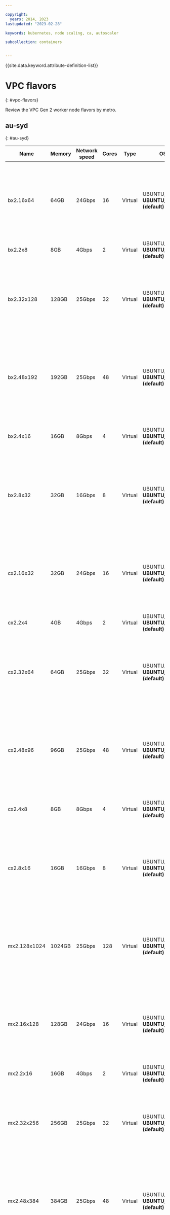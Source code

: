 ```yaml
---

copyright: 
  years: 2014, 2023
lastupdated: "2023-02-28"

keywords: kubernetes, node scaling, ca, autoscaler

subcollection: containers


---
```




{{site.data.keyword.attribute-definition-list}}



# VPC flavors
{: #vpc-flavors}

Review the VPC Gen 2 worker node flavors by metro.










## au-syd
{: #au-syd}

| Name | Memory | Network speed | Cores | Type | OS | Primary storage | Secondary storage | Secondary storage options |
| -------------- | -------------- | -------------- | -------------- | -------------- | -------------- | -------------- | -------------- | -------------- |
| bx2.16x64 | 64GB | 24Gbps | 16 | Virtual | UBUNTU_18_64, **UBUNTU_20_64 (default)**| 100GB BLOCK | N/A | 900gb.5iops-tier, 1200gb.5iops-tier, 1600gb.5iops-tier, 2400gb.10iops-tier, 3000gb.10iops-tier, 4000gb.10iops-tier |
| bx2.2x8 | 8GB | 4Gbps | 2 | Virtual | UBUNTU_18_64, **UBUNTU_20_64 (default)**| 100GB BLOCK | N/A | N/A|
| bx2.32x128 | 128GB | 25Gbps | 32 | Virtual | UBUNTU_18_64, **UBUNTU_20_64 (default)**| 100GB BLOCK | N/A | 900gb.5iops-tier, 1200gb.5iops-tier, 1600gb.5iops-tier, 2400gb.10iops-tier, 3000gb.10iops-tier, 4000gb.10iops-tier |
| bx2.48x192 | 192GB | 25Gbps | 48 | Virtual | UBUNTU_18_64, **UBUNTU_20_64 (default)**| 100GB BLOCK | N/A | 900gb.5iops-tier, 1200gb.5iops-tier, 1600gb.5iops-tier, 2400gb.10iops-tier, 3000gb.10iops-tier, 4000gb.10iops-tier |
| bx2.4x16 | 16GB | 8Gbps | 4 | Virtual | UBUNTU_18_64, **UBUNTU_20_64 (default)**| 100GB BLOCK | N/A | 900gb.5iops-tier, 1200gb.5iops-tier, 1600gb.5iops-tier |
| bx2.8x32 | 32GB | 16Gbps | 8 | Virtual | UBUNTU_18_64, **UBUNTU_20_64 (default)**| 100GB BLOCK | N/A | 900gb.5iops-tier, 1200gb.5iops-tier, 1600gb.5iops-tier, 2400gb.10iops-tier, 3000gb.10iops-tier, 4000gb.10iops-tier |
| cx2.16x32 | 32GB | 24Gbps | 16 | Virtual | UBUNTU_18_64, **UBUNTU_20_64 (default)**| 100GB BLOCK | N/A | 900gb.5iops-tier, 1200gb.5iops-tier, 1600gb.5iops-tier, 2400gb.10iops-tier, 3000gb.10iops-tier, 4000gb.10iops-tier |
| cx2.2x4 | 4GB | 4Gbps | 2 | Virtual | UBUNTU_18_64, **UBUNTU_20_64 (default)**| 100GB BLOCK | N/A | N/A|
| cx2.32x64 | 64GB | 25Gbps | 32 | Virtual | UBUNTU_18_64, **UBUNTU_20_64 (default)**| 100GB BLOCK | N/A | 900gb.5iops-tier, 1200gb.5iops-tier, 1600gb.5iops-tier, 2400gb.10iops-tier, 3000gb.10iops-tier, 4000gb.10iops-tier |
| cx2.48x96 | 96GB | 25Gbps | 48 | Virtual | UBUNTU_18_64, **UBUNTU_20_64 (default)**| 100GB BLOCK | N/A | 900gb.5iops-tier, 1200gb.5iops-tier, 1600gb.5iops-tier, 2400gb.10iops-tier, 3000gb.10iops-tier, 4000gb.10iops-tier |
| cx2.4x8 | 8GB | 8Gbps | 4 | Virtual | UBUNTU_18_64, **UBUNTU_20_64 (default)**| 100GB BLOCK | N/A | 900gb.5iops-tier, 1200gb.5iops-tier, 1600gb.5iops-tier |
| cx2.8x16 | 16GB | 16Gbps | 8 | Virtual | UBUNTU_18_64, **UBUNTU_20_64 (default)**| 100GB BLOCK | N/A | 900gb.5iops-tier, 1200gb.5iops-tier, 1600gb.5iops-tier, 2400gb.10iops-tier, 3000gb.10iops-tier, 4000gb.10iops-tier |
| mx2.128x1024 | 1024GB | 25Gbps | 128 | Virtual | UBUNTU_18_64, **UBUNTU_20_64 (default)**| 100GB BLOCK | N/A | 900gb.5iops-tier, 1200gb.5iops-tier, 1600gb.5iops-tier, 2400gb.10iops-tier, 3000gb.10iops-tier, 4000gb.10iops-tier |
| mx2.16x128 | 128GB | 24Gbps | 16 | Virtual | UBUNTU_18_64, **UBUNTU_20_64 (default)**| 100GB BLOCK | N/A | 900gb.5iops-tier, 1200gb.5iops-tier, 1600gb.5iops-tier, 2400gb.10iops-tier, 3000gb.10iops-tier, 4000gb.10iops-tier |
| mx2.2x16 | 16GB | 4Gbps | 2 | Virtual | UBUNTU_18_64, **UBUNTU_20_64 (default)**| 100GB BLOCK | N/A | N/A|
| mx2.32x256 | 256GB | 25Gbps | 32 | Virtual | UBUNTU_18_64, **UBUNTU_20_64 (default)**| 100GB BLOCK | N/A | 900gb.5iops-tier, 1200gb.5iops-tier, 1600gb.5iops-tier, 2400gb.10iops-tier, 3000gb.10iops-tier, 4000gb.10iops-tier |
| mx2.48x384 | 384GB | 25Gbps | 48 | Virtual | UBUNTU_18_64, **UBUNTU_20_64 (default)**| 100GB BLOCK | N/A | 900gb.5iops-tier, 1200gb.5iops-tier, 1600gb.5iops-tier, 2400gb.10iops-tier, 3000gb.10iops-tier, 4000gb.10iops-tier |
| mx2.4x32 | 32GB | 8Gbps | 4 | Virtual | UBUNTU_18_64, **UBUNTU_20_64 (default)**| 100GB BLOCK | N/A | 900gb.5iops-tier, 1200gb.5iops-tier, 1600gb.5iops-tier |
| mx2.64x512 | 512GB | 25Gbps | 64 | Virtual | UBUNTU_18_64, **UBUNTU_20_64 (default)**| 100GB BLOCK | N/A | 900gb.5iops-tier, 1200gb.5iops-tier, 1600gb.5iops-tier, 2400gb.10iops-tier, 3000gb.10iops-tier, 4000gb.10iops-tier |
| mx2.8x64 | 64GB | 16Gbps | 8 | Virtual | UBUNTU_18_64, **UBUNTU_20_64 (default)**| 100GB BLOCK | N/A | 900gb.5iops-tier, 1200gb.5iops-tier, 1600gb.5iops-tier, 2400gb.10iops-tier, 3000gb.10iops-tier, 4000gb.10iops-tier |
{: caption="Table 1. Worker node flavors for au-syd" caption-side="bottom"}


## br-sao
{: #br-sao}

| Name | Memory | Network speed | Cores | Type | OS | Primary storage | Secondary storage | Secondary storage options |
| -------------- | -------------- | -------------- | -------------- | -------------- | -------------- | -------------- | -------------- | -------------- |
| bx2.16x64 | 64GB | 24Gbps | 16 | Virtual | UBUNTU_18_64, **UBUNTU_20_64 (default)**| 100GB BLOCK | N/A | 900gb.5iops-tier, 1200gb.5iops-tier, 1600gb.5iops-tier, 2400gb.10iops-tier, 3000gb.10iops-tier, 4000gb.10iops-tier |
| bx2.2x8 | 8GB | 4Gbps | 2 | Virtual | UBUNTU_18_64, **UBUNTU_20_64 (default)**| 100GB BLOCK | N/A | N/A|
| bx2.32x128 | 128GB | 25Gbps | 32 | Virtual | UBUNTU_18_64, **UBUNTU_20_64 (default)**| 100GB BLOCK | N/A | 900gb.5iops-tier, 1200gb.5iops-tier, 1600gb.5iops-tier, 2400gb.10iops-tier, 3000gb.10iops-tier, 4000gb.10iops-tier |
| bx2.48x192 | 192GB | 25Gbps | 48 | Virtual | UBUNTU_18_64, **UBUNTU_20_64 (default)**| 100GB BLOCK | N/A | 900gb.5iops-tier, 1200gb.5iops-tier, 1600gb.5iops-tier, 2400gb.10iops-tier, 3000gb.10iops-tier, 4000gb.10iops-tier |
| bx2.4x16 | 16GB | 8Gbps | 4 | Virtual | UBUNTU_18_64, **UBUNTU_20_64 (default)**| 100GB BLOCK | N/A | 900gb.5iops-tier, 1200gb.5iops-tier, 1600gb.5iops-tier |
| bx2.8x32 | 32GB | 16Gbps | 8 | Virtual | UBUNTU_18_64, **UBUNTU_20_64 (default)**| 100GB BLOCK | N/A | 900gb.5iops-tier, 1200gb.5iops-tier, 1600gb.5iops-tier, 2400gb.10iops-tier, 3000gb.10iops-tier, 4000gb.10iops-tier |
| cx2.16x32 | 32GB | 24Gbps | 16 | Virtual | UBUNTU_18_64, **UBUNTU_20_64 (default)**| 100GB BLOCK | N/A | 900gb.5iops-tier, 1200gb.5iops-tier, 1600gb.5iops-tier, 2400gb.10iops-tier, 3000gb.10iops-tier, 4000gb.10iops-tier |
| cx2.2x4 | 4GB | 4Gbps | 2 | Virtual | UBUNTU_18_64, **UBUNTU_20_64 (default)**| 100GB BLOCK | N/A | N/A|
| cx2.32x64 | 64GB | 25Gbps | 32 | Virtual | UBUNTU_18_64, **UBUNTU_20_64 (default)**| 100GB BLOCK | N/A | 900gb.5iops-tier, 1200gb.5iops-tier, 1600gb.5iops-tier, 2400gb.10iops-tier, 3000gb.10iops-tier, 4000gb.10iops-tier |
| cx2.48x96 | 96GB | 25Gbps | 48 | Virtual | UBUNTU_18_64, **UBUNTU_20_64 (default)**| 100GB BLOCK | N/A | 900gb.5iops-tier, 1200gb.5iops-tier, 1600gb.5iops-tier, 2400gb.10iops-tier, 3000gb.10iops-tier, 4000gb.10iops-tier |
| cx2.4x8 | 8GB | 8Gbps | 4 | Virtual | UBUNTU_18_64, **UBUNTU_20_64 (default)**| 100GB BLOCK | N/A | 900gb.5iops-tier, 1200gb.5iops-tier, 1600gb.5iops-tier |
| cx2.8x16 | 16GB | 16Gbps | 8 | Virtual | UBUNTU_18_64, **UBUNTU_20_64 (default)**| 100GB BLOCK | N/A | 900gb.5iops-tier, 1200gb.5iops-tier, 1600gb.5iops-tier, 2400gb.10iops-tier, 3000gb.10iops-tier, 4000gb.10iops-tier |
| mx2.128x1024 | 1024GB | 25Gbps | 128 | Virtual | UBUNTU_18_64, **UBUNTU_20_64 (default)**| 100GB BLOCK | N/A | 900gb.5iops-tier, 1200gb.5iops-tier, 1600gb.5iops-tier, 2400gb.10iops-tier, 3000gb.10iops-tier, 4000gb.10iops-tier |
| mx2.16x128 | 128GB | 24Gbps | 16 | Virtual | UBUNTU_18_64, **UBUNTU_20_64 (default)**| 100GB BLOCK | N/A | 900gb.5iops-tier, 1200gb.5iops-tier, 1600gb.5iops-tier, 2400gb.10iops-tier, 3000gb.10iops-tier, 4000gb.10iops-tier |
| mx2.2x16 | 16GB | 4Gbps | 2 | Virtual | UBUNTU_18_64, **UBUNTU_20_64 (default)**| 100GB BLOCK | N/A | N/A|
| mx2.32x256 | 256GB | 25Gbps | 32 | Virtual | UBUNTU_18_64, **UBUNTU_20_64 (default)**| 100GB BLOCK | N/A | 900gb.5iops-tier, 1200gb.5iops-tier, 1600gb.5iops-tier, 2400gb.10iops-tier, 3000gb.10iops-tier, 4000gb.10iops-tier |
| mx2.48x384 | 384GB | 25Gbps | 48 | Virtual | UBUNTU_18_64, **UBUNTU_20_64 (default)**| 100GB BLOCK | N/A | 900gb.5iops-tier, 1200gb.5iops-tier, 1600gb.5iops-tier, 2400gb.10iops-tier, 3000gb.10iops-tier, 4000gb.10iops-tier |
| mx2.4x32 | 32GB | 8Gbps | 4 | Virtual | UBUNTU_18_64, **UBUNTU_20_64 (default)**| 100GB BLOCK | N/A | 900gb.5iops-tier, 1200gb.5iops-tier, 1600gb.5iops-tier |
| mx2.64x512 | 512GB | 25Gbps | 64 | Virtual | UBUNTU_18_64, **UBUNTU_20_64 (default)**| 100GB BLOCK | N/A | 900gb.5iops-tier, 1200gb.5iops-tier, 1600gb.5iops-tier, 2400gb.10iops-tier, 3000gb.10iops-tier, 4000gb.10iops-tier |
| mx2.8x64 | 64GB | 16Gbps | 8 | Virtual | UBUNTU_18_64, **UBUNTU_20_64 (default)**| 100GB BLOCK | N/A | 900gb.5iops-tier, 1200gb.5iops-tier, 1600gb.5iops-tier, 2400gb.10iops-tier, 3000gb.10iops-tier, 4000gb.10iops-tier |
{: caption="Table 2. Worker node flavors for br-sao" caption-side="bottom"}


## ca-tor
{: #ca-tor}

| Name | Memory | Network speed | Cores | Type | OS | Primary storage | Secondary storage | Secondary storage options |
| -------------- | -------------- | -------------- | -------------- | -------------- | -------------- | -------------- | -------------- | -------------- |
| bx2.16x64 | 64GB | 24Gbps | 16 | Virtual | UBUNTU_18_64, **UBUNTU_20_64 (default)**| 100GB BLOCK | N/A | 900gb.5iops-tier, 1200gb.5iops-tier, 1600gb.5iops-tier, 2400gb.10iops-tier, 3000gb.10iops-tier, 4000gb.10iops-tier |
| bx2.2x8 | 8GB | 4Gbps | 2 | Virtual | UBUNTU_18_64, **UBUNTU_20_64 (default)**| 100GB BLOCK | N/A | N/A|
| bx2.32x128 | 128GB | 25Gbps | 32 | Virtual | UBUNTU_18_64, **UBUNTU_20_64 (default)**| 100GB BLOCK | N/A | 900gb.5iops-tier, 1200gb.5iops-tier, 1600gb.5iops-tier, 2400gb.10iops-tier, 3000gb.10iops-tier, 4000gb.10iops-tier |
| bx2.48x192 | 192GB | 25Gbps | 48 | Virtual | UBUNTU_18_64, **UBUNTU_20_64 (default)**| 100GB BLOCK | N/A | 900gb.5iops-tier, 1200gb.5iops-tier, 1600gb.5iops-tier, 2400gb.10iops-tier, 3000gb.10iops-tier, 4000gb.10iops-tier |
| bx2.4x16 | 16GB | 8Gbps | 4 | Virtual | UBUNTU_18_64, **UBUNTU_20_64 (default)**| 100GB BLOCK | N/A | 900gb.5iops-tier, 1200gb.5iops-tier, 1600gb.5iops-tier |
| bx2.8x32 | 32GB | 16Gbps | 8 | Virtual | UBUNTU_18_64, **UBUNTU_20_64 (default)**| 100GB BLOCK | N/A | 900gb.5iops-tier, 1200gb.5iops-tier, 1600gb.5iops-tier, 2400gb.10iops-tier, 3000gb.10iops-tier, 4000gb.10iops-tier |
| cx2.16x32 | 32GB | 24Gbps | 16 | Virtual | UBUNTU_18_64, **UBUNTU_20_64 (default)**| 100GB BLOCK | N/A | 900gb.5iops-tier, 1200gb.5iops-tier, 1600gb.5iops-tier, 2400gb.10iops-tier, 3000gb.10iops-tier, 4000gb.10iops-tier |
| cx2.2x4 | 4GB | 4Gbps | 2 | Virtual | UBUNTU_18_64, **UBUNTU_20_64 (default)**| 100GB BLOCK | N/A | N/A|
| cx2.32x64 | 64GB | 25Gbps | 32 | Virtual | UBUNTU_18_64, **UBUNTU_20_64 (default)**| 100GB BLOCK | N/A | 900gb.5iops-tier, 1200gb.5iops-tier, 1600gb.5iops-tier, 2400gb.10iops-tier, 3000gb.10iops-tier, 4000gb.10iops-tier |
| cx2.48x96 | 96GB | 25Gbps | 48 | Virtual | UBUNTU_18_64, **UBUNTU_20_64 (default)**| 100GB BLOCK | N/A | 900gb.5iops-tier, 1200gb.5iops-tier, 1600gb.5iops-tier, 2400gb.10iops-tier, 3000gb.10iops-tier, 4000gb.10iops-tier |
| cx2.4x8 | 8GB | 8Gbps | 4 | Virtual | UBUNTU_18_64, **UBUNTU_20_64 (default)**| 100GB BLOCK | N/A | 900gb.5iops-tier, 1200gb.5iops-tier, 1600gb.5iops-tier |
| cx2.8x16 | 16GB | 16Gbps | 8 | Virtual | UBUNTU_18_64, **UBUNTU_20_64 (default)**| 100GB BLOCK | N/A | 900gb.5iops-tier, 1200gb.5iops-tier, 1600gb.5iops-tier, 2400gb.10iops-tier, 3000gb.10iops-tier, 4000gb.10iops-tier |
| mx2.128x1024 | 1024GB | 25Gbps | 128 | Virtual | UBUNTU_18_64, **UBUNTU_20_64 (default)**| 100GB BLOCK | N/A | 900gb.5iops-tier, 1200gb.5iops-tier, 1600gb.5iops-tier, 2400gb.10iops-tier, 3000gb.10iops-tier, 4000gb.10iops-tier |
| mx2.16x128 | 128GB | 24Gbps | 16 | Virtual | UBUNTU_18_64, **UBUNTU_20_64 (default)**| 100GB BLOCK | N/A | 900gb.5iops-tier, 1200gb.5iops-tier, 1600gb.5iops-tier, 2400gb.10iops-tier, 3000gb.10iops-tier, 4000gb.10iops-tier |
| mx2.2x16 | 16GB | 4Gbps | 2 | Virtual | UBUNTU_18_64, **UBUNTU_20_64 (default)**| 100GB BLOCK | N/A | N/A|
| mx2.32x256 | 256GB | 25Gbps | 32 | Virtual | UBUNTU_18_64, **UBUNTU_20_64 (default)**| 100GB BLOCK | N/A | 900gb.5iops-tier, 1200gb.5iops-tier, 1600gb.5iops-tier, 2400gb.10iops-tier, 3000gb.10iops-tier, 4000gb.10iops-tier |
| mx2.48x384 | 384GB | 25Gbps | 48 | Virtual | UBUNTU_18_64, **UBUNTU_20_64 (default)**| 100GB BLOCK | N/A | 900gb.5iops-tier, 1200gb.5iops-tier, 1600gb.5iops-tier, 2400gb.10iops-tier, 3000gb.10iops-tier, 4000gb.10iops-tier |
| mx2.4x32 | 32GB | 8Gbps | 4 | Virtual | UBUNTU_18_64, **UBUNTU_20_64 (default)**| 100GB BLOCK | N/A | 900gb.5iops-tier, 1200gb.5iops-tier, 1600gb.5iops-tier |
| mx2.64x512 | 512GB | 25Gbps | 64 | Virtual | UBUNTU_18_64, **UBUNTU_20_64 (default)**| 100GB BLOCK | N/A | 900gb.5iops-tier, 1200gb.5iops-tier, 1600gb.5iops-tier, 2400gb.10iops-tier, 3000gb.10iops-tier, 4000gb.10iops-tier |
| mx2.8x64 | 64GB | 16Gbps | 8 | Virtual | UBUNTU_18_64, **UBUNTU_20_64 (default)**| 100GB BLOCK | N/A | 900gb.5iops-tier, 1200gb.5iops-tier, 1600gb.5iops-tier, 2400gb.10iops-tier, 3000gb.10iops-tier, 4000gb.10iops-tier |
{: caption="Table 3. Worker node flavors for ca-tor" caption-side="bottom"}


## eu-de
{: #eu-de}

| Name | Memory | Network speed | Cores | Type | OS | Primary storage | Secondary storage | Secondary storage options |
| -------------- | -------------- | -------------- | -------------- | -------------- | -------------- | -------------- | -------------- | -------------- |
| bx2.16x64 | 64GB | 24Gbps | 16 | Virtual | UBUNTU_18_64, **UBUNTU_20_64 (default)**| 100GB BLOCK | N/A | 900gb.5iops-tier, 1200gb.5iops-tier, 1600gb.5iops-tier, 2400gb.10iops-tier, 3000gb.10iops-tier, 4000gb.10iops-tier |
| bx2.2x8 | 8GB | 4Gbps | 2 | Virtual | UBUNTU_18_64, **UBUNTU_20_64 (default)**| 100GB BLOCK | N/A | N/A|
| bx2.32x128 | 128GB | 25Gbps | 32 | Virtual | UBUNTU_18_64, **UBUNTU_20_64 (default)**| 100GB BLOCK | N/A | 900gb.5iops-tier, 1200gb.5iops-tier, 1600gb.5iops-tier, 2400gb.10iops-tier, 3000gb.10iops-tier, 4000gb.10iops-tier |
| bx2.48x192 | 192GB | 25Gbps | 48 | Virtual | UBUNTU_18_64, **UBUNTU_20_64 (default)**| 100GB BLOCK | N/A | 900gb.5iops-tier, 1200gb.5iops-tier, 1600gb.5iops-tier, 2400gb.10iops-tier, 3000gb.10iops-tier, 4000gb.10iops-tier |
| bx2.4x16 | 16GB | 8Gbps | 4 | Virtual | UBUNTU_18_64, **UBUNTU_20_64 (default)**| 100GB BLOCK | N/A | 900gb.5iops-tier, 1200gb.5iops-tier, 1600gb.5iops-tier |
| bx2.8x32 | 32GB | 16Gbps | 8 | Virtual | UBUNTU_18_64, **UBUNTU_20_64 (default)**| 100GB BLOCK | N/A | 900gb.5iops-tier, 1200gb.5iops-tier, 1600gb.5iops-tier, 2400gb.10iops-tier, 3000gb.10iops-tier, 4000gb.10iops-tier |
| cx2.16x32 | 32GB | 24Gbps | 16 | Virtual | UBUNTU_18_64, **UBUNTU_20_64 (default)**| 100GB BLOCK | N/A | 900gb.5iops-tier, 1200gb.5iops-tier, 1600gb.5iops-tier, 2400gb.10iops-tier, 3000gb.10iops-tier, 4000gb.10iops-tier |
| cx2.2x4 | 4GB | 4Gbps | 2 | Virtual | UBUNTU_18_64, **UBUNTU_20_64 (default)**| 100GB BLOCK | N/A | N/A|
| cx2.32x64 | 64GB | 25Gbps | 32 | Virtual | UBUNTU_18_64, **UBUNTU_20_64 (default)**| 100GB BLOCK | N/A | 900gb.5iops-tier, 1200gb.5iops-tier, 1600gb.5iops-tier, 2400gb.10iops-tier, 3000gb.10iops-tier, 4000gb.10iops-tier |
| cx2.48x96 | 96GB | 25Gbps | 48 | Virtual | UBUNTU_18_64, **UBUNTU_20_64 (default)**| 100GB BLOCK | N/A | 900gb.5iops-tier, 1200gb.5iops-tier, 1600gb.5iops-tier, 2400gb.10iops-tier, 3000gb.10iops-tier, 4000gb.10iops-tier |
| cx2.4x8 | 8GB | 8Gbps | 4 | Virtual | UBUNTU_18_64, **UBUNTU_20_64 (default)**| 100GB BLOCK | N/A | 900gb.5iops-tier, 1200gb.5iops-tier, 1600gb.5iops-tier |
| cx2.8x16 | 16GB | 16Gbps | 8 | Virtual | UBUNTU_18_64, **UBUNTU_20_64 (default)**| 100GB BLOCK | N/A | 900gb.5iops-tier, 1200gb.5iops-tier, 1600gb.5iops-tier, 2400gb.10iops-tier, 3000gb.10iops-tier, 4000gb.10iops-tier |
| mx2.128x1024 | 1024GB | 25Gbps | 128 | Virtual | UBUNTU_18_64, **UBUNTU_20_64 (default)**| 100GB BLOCK | N/A | 900gb.5iops-tier, 1200gb.5iops-tier, 1600gb.5iops-tier, 2400gb.10iops-tier, 3000gb.10iops-tier, 4000gb.10iops-tier |
| mx2.16x128 | 128GB | 24Gbps | 16 | Virtual | UBUNTU_18_64, **UBUNTU_20_64 (default)**| 100GB BLOCK | N/A | 900gb.5iops-tier, 1200gb.5iops-tier, 1600gb.5iops-tier, 2400gb.10iops-tier, 3000gb.10iops-tier, 4000gb.10iops-tier |
| mx2.2x16 | 16GB | 4Gbps | 2 | Virtual | UBUNTU_18_64, **UBUNTU_20_64 (default)**| 100GB BLOCK | N/A | N/A|
| mx2.32x256 | 256GB | 25Gbps | 32 | Virtual | UBUNTU_18_64, **UBUNTU_20_64 (default)**| 100GB BLOCK | N/A | 900gb.5iops-tier, 1200gb.5iops-tier, 1600gb.5iops-tier, 2400gb.10iops-tier, 3000gb.10iops-tier, 4000gb.10iops-tier |
| mx2.48x384 | 384GB | 25Gbps | 48 | Virtual | UBUNTU_18_64, **UBUNTU_20_64 (default)**| 100GB BLOCK | N/A | 900gb.5iops-tier, 1200gb.5iops-tier, 1600gb.5iops-tier, 2400gb.10iops-tier, 3000gb.10iops-tier, 4000gb.10iops-tier |
| mx2.4x32 | 32GB | 8Gbps | 4 | Virtual | UBUNTU_18_64, **UBUNTU_20_64 (default)**| 100GB BLOCK | N/A | 900gb.5iops-tier, 1200gb.5iops-tier, 1600gb.5iops-tier |
| mx2.64x512 | 512GB | 25Gbps | 64 | Virtual | UBUNTU_18_64, **UBUNTU_20_64 (default)**| 100GB BLOCK | N/A | 900gb.5iops-tier, 1200gb.5iops-tier, 1600gb.5iops-tier, 2400gb.10iops-tier, 3000gb.10iops-tier, 4000gb.10iops-tier |
| mx2.8x64 | 64GB | 16Gbps | 8 | Virtual | UBUNTU_18_64, **UBUNTU_20_64 (default)**| 100GB BLOCK | N/A | 900gb.5iops-tier, 1200gb.5iops-tier, 1600gb.5iops-tier, 2400gb.10iops-tier, 3000gb.10iops-tier, 4000gb.10iops-tier |
{: caption="Table 4. Worker node flavors for eu-de" caption-side="bottom"}


## eu-gb
{: #eu-gb}

| Name | Memory | Network speed | Cores | Type | OS | Primary storage | Secondary storage | Secondary storage options |
| -------------- | -------------- | -------------- | -------------- | -------------- | -------------- | -------------- | -------------- | -------------- |
| bx2.16x64 | 64GB | 24Gbps | 16 | Virtual | UBUNTU_18_64, **UBUNTU_20_64 (default)**| 100GB BLOCK | N/A | 900gb.5iops-tier, 1200gb.5iops-tier, 1600gb.5iops-tier, 2400gb.10iops-tier, 3000gb.10iops-tier, 4000gb.10iops-tier |
| bx2.2x8 | 8GB | 4Gbps | 2 | Virtual | UBUNTU_18_64, **UBUNTU_20_64 (default)**| 100GB BLOCK | N/A | N/A|
| bx2.32x128 | 128GB | 25Gbps | 32 | Virtual | UBUNTU_18_64, **UBUNTU_20_64 (default)**| 100GB BLOCK | N/A | 900gb.5iops-tier, 1200gb.5iops-tier, 1600gb.5iops-tier, 2400gb.10iops-tier, 3000gb.10iops-tier, 4000gb.10iops-tier |
| bx2.48x192 | 192GB | 25Gbps | 48 | Virtual | UBUNTU_18_64, **UBUNTU_20_64 (default)**| 100GB BLOCK | N/A | 900gb.5iops-tier, 1200gb.5iops-tier, 1600gb.5iops-tier, 2400gb.10iops-tier, 3000gb.10iops-tier, 4000gb.10iops-tier |
| bx2.4x16 | 16GB | 8Gbps | 4 | Virtual | UBUNTU_18_64, **UBUNTU_20_64 (default)**| 100GB BLOCK | N/A | 900gb.5iops-tier, 1200gb.5iops-tier, 1600gb.5iops-tier |
| bx2.8x32 | 32GB | 16Gbps | 8 | Virtual | UBUNTU_18_64, **UBUNTU_20_64 (default)**| 100GB BLOCK | N/A | 900gb.5iops-tier, 1200gb.5iops-tier, 1600gb.5iops-tier, 2400gb.10iops-tier, 3000gb.10iops-tier, 4000gb.10iops-tier |
| cx2.16x32 | 32GB | 24Gbps | 16 | Virtual | UBUNTU_18_64, **UBUNTU_20_64 (default)**| 100GB BLOCK | N/A | 900gb.5iops-tier, 1200gb.5iops-tier, 1600gb.5iops-tier, 2400gb.10iops-tier, 3000gb.10iops-tier, 4000gb.10iops-tier |
| cx2.2x4 | 4GB | 4Gbps | 2 | Virtual | UBUNTU_18_64, **UBUNTU_20_64 (default)**| 100GB BLOCK | N/A | N/A|
| cx2.32x64 | 64GB | 25Gbps | 32 | Virtual | UBUNTU_18_64, **UBUNTU_20_64 (default)**| 100GB BLOCK | N/A | 900gb.5iops-tier, 1200gb.5iops-tier, 1600gb.5iops-tier, 2400gb.10iops-tier, 3000gb.10iops-tier, 4000gb.10iops-tier |
| cx2.48x96 | 96GB | 25Gbps | 48 | Virtual | UBUNTU_18_64, **UBUNTU_20_64 (default)**| 100GB BLOCK | N/A | 900gb.5iops-tier, 1200gb.5iops-tier, 1600gb.5iops-tier, 2400gb.10iops-tier, 3000gb.10iops-tier, 4000gb.10iops-tier |
| cx2.4x8 | 8GB | 8Gbps | 4 | Virtual | UBUNTU_18_64, **UBUNTU_20_64 (default)**| 100GB BLOCK | N/A | 900gb.5iops-tier, 1200gb.5iops-tier, 1600gb.5iops-tier |
| cx2.8x16 | 16GB | 16Gbps | 8 | Virtual | UBUNTU_18_64, **UBUNTU_20_64 (default)**| 100GB BLOCK | N/A | 900gb.5iops-tier, 1200gb.5iops-tier, 1600gb.5iops-tier, 2400gb.10iops-tier, 3000gb.10iops-tier, 4000gb.10iops-tier |
| mx2.128x1024 | 1024GB | 25Gbps | 128 | Virtual | UBUNTU_18_64, **UBUNTU_20_64 (default)**| 100GB BLOCK | N/A | 900gb.5iops-tier, 1200gb.5iops-tier, 1600gb.5iops-tier, 2400gb.10iops-tier, 3000gb.10iops-tier, 4000gb.10iops-tier |
| mx2.16x128 | 128GB | 24Gbps | 16 | Virtual | UBUNTU_18_64, **UBUNTU_20_64 (default)**| 100GB BLOCK | N/A | 900gb.5iops-tier, 1200gb.5iops-tier, 1600gb.5iops-tier, 2400gb.10iops-tier, 3000gb.10iops-tier, 4000gb.10iops-tier |
| mx2.2x16 | 16GB | 4Gbps | 2 | Virtual | UBUNTU_18_64, **UBUNTU_20_64 (default)**| 100GB BLOCK | N/A | N/A|
| mx2.32x256 | 256GB | 25Gbps | 32 | Virtual | UBUNTU_18_64, **UBUNTU_20_64 (default)**| 100GB BLOCK | N/A | 900gb.5iops-tier, 1200gb.5iops-tier, 1600gb.5iops-tier, 2400gb.10iops-tier, 3000gb.10iops-tier, 4000gb.10iops-tier |
| mx2.48x384 | 384GB | 25Gbps | 48 | Virtual | UBUNTU_18_64, **UBUNTU_20_64 (default)**| 100GB BLOCK | N/A | 900gb.5iops-tier, 1200gb.5iops-tier, 1600gb.5iops-tier, 2400gb.10iops-tier, 3000gb.10iops-tier, 4000gb.10iops-tier |
| mx2.4x32 | 32GB | 8Gbps | 4 | Virtual | UBUNTU_18_64, **UBUNTU_20_64 (default)**| 100GB BLOCK | N/A | 900gb.5iops-tier, 1200gb.5iops-tier, 1600gb.5iops-tier |
| mx2.64x512 | 512GB | 25Gbps | 64 | Virtual | UBUNTU_18_64, **UBUNTU_20_64 (default)**| 100GB BLOCK | N/A | 900gb.5iops-tier, 1200gb.5iops-tier, 1600gb.5iops-tier, 2400gb.10iops-tier, 3000gb.10iops-tier, 4000gb.10iops-tier |
| mx2.8x64 | 64GB | 16Gbps | 8 | Virtual | UBUNTU_18_64, **UBUNTU_20_64 (default)**| 100GB BLOCK | N/A | 900gb.5iops-tier, 1200gb.5iops-tier, 1600gb.5iops-tier, 2400gb.10iops-tier, 3000gb.10iops-tier, 4000gb.10iops-tier |
{: caption="Table 5. Worker node flavors for eu-gb" caption-side="bottom"}


## jp-osa
{: #jp-osa}

| Name | Memory | Network speed | Cores | Type | OS | Primary storage | Secondary storage | Secondary storage options |
| -------------- | -------------- | -------------- | -------------- | -------------- | -------------- | -------------- | -------------- | -------------- |
| bx2.16x64 | 64GB | 24Gbps | 16 | Virtual | UBUNTU_18_64, **UBUNTU_20_64 (default)**| 100GB BLOCK | N/A | 900gb.5iops-tier, 1200gb.5iops-tier, 1600gb.5iops-tier, 2400gb.10iops-tier, 3000gb.10iops-tier, 4000gb.10iops-tier |
| bx2.2x8 | 8GB | 4Gbps | 2 | Virtual | UBUNTU_18_64, **UBUNTU_20_64 (default)**| 100GB BLOCK | N/A | N/A|
| bx2.32x128 | 128GB | 25Gbps | 32 | Virtual | UBUNTU_18_64, **UBUNTU_20_64 (default)**| 100GB BLOCK | N/A | 900gb.5iops-tier, 1200gb.5iops-tier, 1600gb.5iops-tier, 2400gb.10iops-tier, 3000gb.10iops-tier, 4000gb.10iops-tier |
| bx2.48x192 | 192GB | 25Gbps | 48 | Virtual | UBUNTU_18_64, **UBUNTU_20_64 (default)**| 100GB BLOCK | N/A | 900gb.5iops-tier, 1200gb.5iops-tier, 1600gb.5iops-tier, 2400gb.10iops-tier, 3000gb.10iops-tier, 4000gb.10iops-tier |
| bx2.4x16 | 16GB | 8Gbps | 4 | Virtual | UBUNTU_18_64, **UBUNTU_20_64 (default)**| 100GB BLOCK | N/A | 900gb.5iops-tier, 1200gb.5iops-tier, 1600gb.5iops-tier |
| bx2.8x32 | 32GB | 16Gbps | 8 | Virtual | UBUNTU_18_64, **UBUNTU_20_64 (default)**| 100GB BLOCK | N/A | 900gb.5iops-tier, 1200gb.5iops-tier, 1600gb.5iops-tier, 2400gb.10iops-tier, 3000gb.10iops-tier, 4000gb.10iops-tier |
| cx2.16x32 | 32GB | 24Gbps | 16 | Virtual | UBUNTU_18_64, **UBUNTU_20_64 (default)**| 100GB BLOCK | N/A | 900gb.5iops-tier, 1200gb.5iops-tier, 1600gb.5iops-tier, 2400gb.10iops-tier, 3000gb.10iops-tier, 4000gb.10iops-tier |
| cx2.2x4 | 4GB | 4Gbps | 2 | Virtual | UBUNTU_18_64, **UBUNTU_20_64 (default)**| 100GB BLOCK | N/A | N/A|
| cx2.32x64 | 64GB | 25Gbps | 32 | Virtual | UBUNTU_18_64, **UBUNTU_20_64 (default)**| 100GB BLOCK | N/A | 900gb.5iops-tier, 1200gb.5iops-tier, 1600gb.5iops-tier, 2400gb.10iops-tier, 3000gb.10iops-tier, 4000gb.10iops-tier |
| cx2.48x96 | 96GB | 25Gbps | 48 | Virtual | UBUNTU_18_64, **UBUNTU_20_64 (default)**| 100GB BLOCK | N/A | 900gb.5iops-tier, 1200gb.5iops-tier, 1600gb.5iops-tier, 2400gb.10iops-tier, 3000gb.10iops-tier, 4000gb.10iops-tier |
| cx2.4x8 | 8GB | 8Gbps | 4 | Virtual | UBUNTU_18_64, **UBUNTU_20_64 (default)**| 100GB BLOCK | N/A | 900gb.5iops-tier, 1200gb.5iops-tier, 1600gb.5iops-tier |
| cx2.8x16 | 16GB | 16Gbps | 8 | Virtual | UBUNTU_18_64, **UBUNTU_20_64 (default)**| 100GB BLOCK | N/A | 900gb.5iops-tier, 1200gb.5iops-tier, 1600gb.5iops-tier, 2400gb.10iops-tier, 3000gb.10iops-tier, 4000gb.10iops-tier |
| mx2.128x1024 | 1024GB | 25Gbps | 128 | Virtual | UBUNTU_18_64, **UBUNTU_20_64 (default)**| 100GB BLOCK | N/A | 900gb.5iops-tier, 1200gb.5iops-tier, 1600gb.5iops-tier, 2400gb.10iops-tier, 3000gb.10iops-tier, 4000gb.10iops-tier |
| mx2.16x128 | 128GB | 24Gbps | 16 | Virtual | UBUNTU_18_64, **UBUNTU_20_64 (default)**| 100GB BLOCK | N/A | 900gb.5iops-tier, 1200gb.5iops-tier, 1600gb.5iops-tier, 2400gb.10iops-tier, 3000gb.10iops-tier, 4000gb.10iops-tier |
| mx2.2x16 | 16GB | 4Gbps | 2 | Virtual | UBUNTU_18_64, **UBUNTU_20_64 (default)**| 100GB BLOCK | N/A | N/A|
| mx2.32x256 | 256GB | 25Gbps | 32 | Virtual | UBUNTU_18_64, **UBUNTU_20_64 (default)**| 100GB BLOCK | N/A | 900gb.5iops-tier, 1200gb.5iops-tier, 1600gb.5iops-tier, 2400gb.10iops-tier, 3000gb.10iops-tier, 4000gb.10iops-tier |
| mx2.48x384 | 384GB | 25Gbps | 48 | Virtual | UBUNTU_18_64, **UBUNTU_20_64 (default)**| 100GB BLOCK | N/A | 900gb.5iops-tier, 1200gb.5iops-tier, 1600gb.5iops-tier, 2400gb.10iops-tier, 3000gb.10iops-tier, 4000gb.10iops-tier |
| mx2.4x32 | 32GB | 8Gbps | 4 | Virtual | UBUNTU_18_64, **UBUNTU_20_64 (default)**| 100GB BLOCK | N/A | 900gb.5iops-tier, 1200gb.5iops-tier, 1600gb.5iops-tier |
| mx2.64x512 | 512GB | 25Gbps | 64 | Virtual | UBUNTU_18_64, **UBUNTU_20_64 (default)**| 100GB BLOCK | N/A | 900gb.5iops-tier, 1200gb.5iops-tier, 1600gb.5iops-tier, 2400gb.10iops-tier, 3000gb.10iops-tier, 4000gb.10iops-tier |
| mx2.8x64 | 64GB | 16Gbps | 8 | Virtual | UBUNTU_18_64, **UBUNTU_20_64 (default)**| 100GB BLOCK | N/A | 900gb.5iops-tier, 1200gb.5iops-tier, 1600gb.5iops-tier, 2400gb.10iops-tier, 3000gb.10iops-tier, 4000gb.10iops-tier |
{: caption="Table 6. Worker node flavors for jp-osa" caption-side="bottom"}


## jp-tok
{: #jp-tok}

| Name | Memory | Network speed | Cores | Type | OS | Primary storage | Secondary storage | Secondary storage options |
| -------------- | -------------- | -------------- | -------------- | -------------- | -------------- | -------------- | -------------- | -------------- |
| bx2.16x64 | 64GB | 24Gbps | 16 | Virtual | UBUNTU_18_64, **UBUNTU_20_64 (default)**| 100GB BLOCK | N/A | 900gb.5iops-tier, 1200gb.5iops-tier, 1600gb.5iops-tier, 2400gb.10iops-tier, 3000gb.10iops-tier, 4000gb.10iops-tier |
| bx2.2x8 | 8GB | 4Gbps | 2 | Virtual | UBUNTU_18_64, **UBUNTU_20_64 (default)**| 100GB BLOCK | N/A | N/A|
| bx2.32x128 | 128GB | 25Gbps | 32 | Virtual | UBUNTU_18_64, **UBUNTU_20_64 (default)**| 100GB BLOCK | N/A | 900gb.5iops-tier, 1200gb.5iops-tier, 1600gb.5iops-tier, 2400gb.10iops-tier, 3000gb.10iops-tier, 4000gb.10iops-tier |
| bx2.48x192 | 192GB | 25Gbps | 48 | Virtual | UBUNTU_18_64, **UBUNTU_20_64 (default)**| 100GB BLOCK | N/A | 900gb.5iops-tier, 1200gb.5iops-tier, 1600gb.5iops-tier, 2400gb.10iops-tier, 3000gb.10iops-tier, 4000gb.10iops-tier |
| bx2.4x16 | 16GB | 8Gbps | 4 | Virtual | UBUNTU_18_64, **UBUNTU_20_64 (default)**| 100GB BLOCK | N/A | 900gb.5iops-tier, 1200gb.5iops-tier, 1600gb.5iops-tier |
| bx2.8x32 | 32GB | 16Gbps | 8 | Virtual | UBUNTU_18_64, **UBUNTU_20_64 (default)**| 100GB BLOCK | N/A | 900gb.5iops-tier, 1200gb.5iops-tier, 1600gb.5iops-tier, 2400gb.10iops-tier, 3000gb.10iops-tier, 4000gb.10iops-tier |
| cx2.16x32 | 32GB | 24Gbps | 16 | Virtual | UBUNTU_18_64, **UBUNTU_20_64 (default)**| 100GB BLOCK | N/A | 900gb.5iops-tier, 1200gb.5iops-tier, 1600gb.5iops-tier, 2400gb.10iops-tier, 3000gb.10iops-tier, 4000gb.10iops-tier |
| cx2.2x4 | 4GB | 4Gbps | 2 | Virtual | UBUNTU_18_64, **UBUNTU_20_64 (default)**| 100GB BLOCK | N/A | N/A|
| cx2.32x64 | 64GB | 25Gbps | 32 | Virtual | UBUNTU_18_64, **UBUNTU_20_64 (default)**| 100GB BLOCK | N/A | 900gb.5iops-tier, 1200gb.5iops-tier, 1600gb.5iops-tier, 2400gb.10iops-tier, 3000gb.10iops-tier, 4000gb.10iops-tier |
| cx2.48x96 | 96GB | 25Gbps | 48 | Virtual | UBUNTU_18_64, **UBUNTU_20_64 (default)**| 100GB BLOCK | N/A | 900gb.5iops-tier, 1200gb.5iops-tier, 1600gb.5iops-tier, 2400gb.10iops-tier, 3000gb.10iops-tier, 4000gb.10iops-tier |
| cx2.4x8 | 8GB | 8Gbps | 4 | Virtual | UBUNTU_18_64, **UBUNTU_20_64 (default)**| 100GB BLOCK | N/A | 900gb.5iops-tier, 1200gb.5iops-tier, 1600gb.5iops-tier |
| cx2.8x16 | 16GB | 16Gbps | 8 | Virtual | UBUNTU_18_64, **UBUNTU_20_64 (default)**| 100GB BLOCK | N/A | 900gb.5iops-tier, 1200gb.5iops-tier, 1600gb.5iops-tier, 2400gb.10iops-tier, 3000gb.10iops-tier, 4000gb.10iops-tier |
| mx2.128x1024 | 1024GB | 25Gbps | 128 | Virtual | UBUNTU_18_64, **UBUNTU_20_64 (default)**| 100GB BLOCK | N/A | 900gb.5iops-tier, 1200gb.5iops-tier, 1600gb.5iops-tier, 2400gb.10iops-tier, 3000gb.10iops-tier, 4000gb.10iops-tier |
| mx2.16x128 | 128GB | 24Gbps | 16 | Virtual | UBUNTU_18_64, **UBUNTU_20_64 (default)**| 100GB BLOCK | N/A | 900gb.5iops-tier, 1200gb.5iops-tier, 1600gb.5iops-tier, 2400gb.10iops-tier, 3000gb.10iops-tier, 4000gb.10iops-tier |
| mx2.2x16 | 16GB | 4Gbps | 2 | Virtual | UBUNTU_18_64, **UBUNTU_20_64 (default)**| 100GB BLOCK | N/A | N/A|
| mx2.32x256 | 256GB | 25Gbps | 32 | Virtual | UBUNTU_18_64, **UBUNTU_20_64 (default)**| 100GB BLOCK | N/A | 900gb.5iops-tier, 1200gb.5iops-tier, 1600gb.5iops-tier, 2400gb.10iops-tier, 3000gb.10iops-tier, 4000gb.10iops-tier |
| mx2.48x384 | 384GB | 25Gbps | 48 | Virtual | UBUNTU_18_64, **UBUNTU_20_64 (default)**| 100GB BLOCK | N/A | 900gb.5iops-tier, 1200gb.5iops-tier, 1600gb.5iops-tier, 2400gb.10iops-tier, 3000gb.10iops-tier, 4000gb.10iops-tier |
| mx2.4x32 | 32GB | 8Gbps | 4 | Virtual | UBUNTU_18_64, **UBUNTU_20_64 (default)**| 100GB BLOCK | N/A | 900gb.5iops-tier, 1200gb.5iops-tier, 1600gb.5iops-tier |
| mx2.64x512 | 512GB | 25Gbps | 64 | Virtual | UBUNTU_18_64, **UBUNTU_20_64 (default)**| 100GB BLOCK | N/A | 900gb.5iops-tier, 1200gb.5iops-tier, 1600gb.5iops-tier, 2400gb.10iops-tier, 3000gb.10iops-tier, 4000gb.10iops-tier |
| mx2.8x64 | 64GB | 16Gbps | 8 | Virtual | UBUNTU_18_64, **UBUNTU_20_64 (default)**| 100GB BLOCK | N/A | 900gb.5iops-tier, 1200gb.5iops-tier, 1600gb.5iops-tier, 2400gb.10iops-tier, 3000gb.10iops-tier, 4000gb.10iops-tier |
{: caption="Table 7. Worker node flavors for jp-tok" caption-side="bottom"}


## us-east
{: #us-east}

| Name | Memory | Network speed | Cores | Type | OS | Primary storage | Secondary storage | Secondary storage options |
| -------------- | -------------- | -------------- | -------------- | -------------- | -------------- | -------------- | -------------- | -------------- |
| bx2.16x64 | 64GB | 24Gbps | 16 | Virtual | UBUNTU_18_64, **UBUNTU_20_64 (default)**| 100GB BLOCK | N/A | 900gb.5iops-tier, 1200gb.5iops-tier, 1600gb.5iops-tier, 2400gb.10iops-tier, 3000gb.10iops-tier, 4000gb.10iops-tier |
| bx2.2x8 | 8GB | 4Gbps | 2 | Virtual | UBUNTU_18_64, **UBUNTU_20_64 (default)**| 100GB BLOCK | N/A | N/A|
| bx2.32x128 | 128GB | 25Gbps | 32 | Virtual | UBUNTU_18_64, **UBUNTU_20_64 (default)**| 100GB BLOCK | N/A | 900gb.5iops-tier, 1200gb.5iops-tier, 1600gb.5iops-tier, 2400gb.10iops-tier, 3000gb.10iops-tier, 4000gb.10iops-tier |
| bx2.48x192 | 192GB | 25Gbps | 48 | Virtual | UBUNTU_18_64, **UBUNTU_20_64 (default)**| 100GB BLOCK | N/A | 900gb.5iops-tier, 1200gb.5iops-tier, 1600gb.5iops-tier, 2400gb.10iops-tier, 3000gb.10iops-tier, 4000gb.10iops-tier |
| bx2.4x16 | 16GB | 8Gbps | 4 | Virtual | UBUNTU_18_64, **UBUNTU_20_64 (default)**| 100GB BLOCK | N/A | 900gb.5iops-tier, 1200gb.5iops-tier, 1600gb.5iops-tier |
| bx2.8x32 | 32GB | 16Gbps | 8 | Virtual | UBUNTU_18_64, **UBUNTU_20_64 (default)**| 100GB BLOCK | N/A | 900gb.5iops-tier, 1200gb.5iops-tier, 1600gb.5iops-tier, 2400gb.10iops-tier, 3000gb.10iops-tier, 4000gb.10iops-tier |
| cx2.16x32 | 32GB | 24Gbps | 16 | Virtual | UBUNTU_18_64, **UBUNTU_20_64 (default)**| 100GB BLOCK | N/A | 900gb.5iops-tier, 1200gb.5iops-tier, 1600gb.5iops-tier, 2400gb.10iops-tier, 3000gb.10iops-tier, 4000gb.10iops-tier |
| cx2.2x4 | 4GB | 4Gbps | 2 | Virtual | UBUNTU_18_64, **UBUNTU_20_64 (default)**| 100GB BLOCK | N/A | N/A|
| cx2.32x64 | 64GB | 25Gbps | 32 | Virtual | UBUNTU_18_64, **UBUNTU_20_64 (default)**| 100GB BLOCK | N/A | 900gb.5iops-tier, 1200gb.5iops-tier, 1600gb.5iops-tier, 2400gb.10iops-tier, 3000gb.10iops-tier, 4000gb.10iops-tier |
| cx2.48x96 | 96GB | 25Gbps | 48 | Virtual | UBUNTU_18_64, **UBUNTU_20_64 (default)**| 100GB BLOCK | N/A | 900gb.5iops-tier, 1200gb.5iops-tier, 1600gb.5iops-tier, 2400gb.10iops-tier, 3000gb.10iops-tier, 4000gb.10iops-tier |
| cx2.4x8 | 8GB | 8Gbps | 4 | Virtual | UBUNTU_18_64, **UBUNTU_20_64 (default)**| 100GB BLOCK | N/A | 900gb.5iops-tier, 1200gb.5iops-tier, 1600gb.5iops-tier |
| cx2.8x16 | 16GB | 16Gbps | 8 | Virtual | UBUNTU_18_64, **UBUNTU_20_64 (default)**| 100GB BLOCK | N/A | 900gb.5iops-tier, 1200gb.5iops-tier, 1600gb.5iops-tier, 2400gb.10iops-tier, 3000gb.10iops-tier, 4000gb.10iops-tier |
| mx2.128x1024 | 1024GB | 25Gbps | 128 | Virtual | UBUNTU_18_64, **UBUNTU_20_64 (default)**| 100GB BLOCK | N/A | 900gb.5iops-tier, 1200gb.5iops-tier, 1600gb.5iops-tier, 2400gb.10iops-tier, 3000gb.10iops-tier, 4000gb.10iops-tier |
| mx2.16x128 | 128GB | 24Gbps | 16 | Virtual | UBUNTU_18_64, **UBUNTU_20_64 (default)**| 100GB BLOCK | N/A | 900gb.5iops-tier, 1200gb.5iops-tier, 1600gb.5iops-tier, 2400gb.10iops-tier, 3000gb.10iops-tier, 4000gb.10iops-tier |
| mx2.2x16 | 16GB | 4Gbps | 2 | Virtual | UBUNTU_18_64, **UBUNTU_20_64 (default)**| 100GB BLOCK | N/A | N/A|
| mx2.32x256 | 256GB | 25Gbps | 32 | Virtual | UBUNTU_18_64, **UBUNTU_20_64 (default)**| 100GB BLOCK | N/A | 900gb.5iops-tier, 1200gb.5iops-tier, 1600gb.5iops-tier, 2400gb.10iops-tier, 3000gb.10iops-tier, 4000gb.10iops-tier |
| mx2.48x384 | 384GB | 25Gbps | 48 | Virtual | UBUNTU_18_64, **UBUNTU_20_64 (default)**| 100GB BLOCK | N/A | 900gb.5iops-tier, 1200gb.5iops-tier, 1600gb.5iops-tier, 2400gb.10iops-tier, 3000gb.10iops-tier, 4000gb.10iops-tier |
| mx2.4x32 | 32GB | 8Gbps | 4 | Virtual | UBUNTU_18_64, **UBUNTU_20_64 (default)**| 100GB BLOCK | N/A | 900gb.5iops-tier, 1200gb.5iops-tier, 1600gb.5iops-tier |
| mx2.64x512 | 512GB | 25Gbps | 64 | Virtual | UBUNTU_18_64, **UBUNTU_20_64 (default)**| 100GB BLOCK | N/A | 900gb.5iops-tier, 1200gb.5iops-tier, 1600gb.5iops-tier, 2400gb.10iops-tier, 3000gb.10iops-tier, 4000gb.10iops-tier |
| mx2.8x64 | 64GB | 16Gbps | 8 | Virtual | UBUNTU_18_64, **UBUNTU_20_64 (default)**| 100GB BLOCK | N/A | 900gb.5iops-tier, 1200gb.5iops-tier, 1600gb.5iops-tier, 2400gb.10iops-tier, 3000gb.10iops-tier, 4000gb.10iops-tier |
{: caption="Table 8. Worker node flavors for us-east" caption-side="bottom"}


## us-south
{: #us-south}

| Name | Memory | Network speed | Cores | Type | OS | Primary storage | Secondary storage | Secondary storage options |
| -------------- | -------------- | -------------- | -------------- | -------------- | -------------- | -------------- | -------------- | -------------- |
| bx2.16x64 | 64GB | 24Gbps | 16 | Virtual | UBUNTU_18_64, **UBUNTU_20_64 (default)**| 100GB BLOCK | N/A | 900gb.5iops-tier, 1200gb.5iops-tier, 1600gb.5iops-tier, 2400gb.10iops-tier, 3000gb.10iops-tier, 4000gb.10iops-tier |
| bx2.2x8 | 8GB | 4Gbps | 2 | Virtual | UBUNTU_18_64, **UBUNTU_20_64 (default)**| 100GB BLOCK | N/A | N/A|
| bx2.32x128 | 128GB | 25Gbps | 32 | Virtual | UBUNTU_18_64, **UBUNTU_20_64 (default)**| 100GB BLOCK | N/A | 900gb.5iops-tier, 1200gb.5iops-tier, 1600gb.5iops-tier, 2400gb.10iops-tier, 3000gb.10iops-tier, 4000gb.10iops-tier |
| bx2.48x192 | 192GB | 25Gbps | 48 | Virtual | UBUNTU_18_64, **UBUNTU_20_64 (default)**| 100GB BLOCK | N/A | 900gb.5iops-tier, 1200gb.5iops-tier, 1600gb.5iops-tier, 2400gb.10iops-tier, 3000gb.10iops-tier, 4000gb.10iops-tier |
| bx2.4x16 | 16GB | 8Gbps | 4 | Virtual | UBUNTU_18_64, **UBUNTU_20_64 (default)**| 100GB BLOCK | N/A | 900gb.5iops-tier, 1200gb.5iops-tier, 1600gb.5iops-tier |
| bx2.8x32 | 32GB | 16Gbps | 8 | Virtual | UBUNTU_18_64, **UBUNTU_20_64 (default)**| 100GB BLOCK | N/A | 900gb.5iops-tier, 1200gb.5iops-tier, 1600gb.5iops-tier, 2400gb.10iops-tier, 3000gb.10iops-tier, 4000gb.10iops-tier |
| cx2.16x32 | 32GB | 24Gbps | 16 | Virtual | UBUNTU_18_64, **UBUNTU_20_64 (default)**| 100GB BLOCK | N/A | 900gb.5iops-tier, 1200gb.5iops-tier, 1600gb.5iops-tier, 2400gb.10iops-tier, 3000gb.10iops-tier, 4000gb.10iops-tier |
| cx2.2x4 | 4GB | 4Gbps | 2 | Virtual | UBUNTU_18_64, **UBUNTU_20_64 (default)**| 100GB BLOCK | N/A | N/A|
| cx2.32x64 | 64GB | 25Gbps | 32 | Virtual | UBUNTU_18_64, **UBUNTU_20_64 (default)**| 100GB BLOCK | N/A | 900gb.5iops-tier, 1200gb.5iops-tier, 1600gb.5iops-tier, 2400gb.10iops-tier, 3000gb.10iops-tier, 4000gb.10iops-tier |
| cx2.48x96 | 96GB | 25Gbps | 48 | Virtual | UBUNTU_18_64, **UBUNTU_20_64 (default)**| 100GB BLOCK | N/A | 900gb.5iops-tier, 1200gb.5iops-tier, 1600gb.5iops-tier, 2400gb.10iops-tier, 3000gb.10iops-tier, 4000gb.10iops-tier |
| cx2.4x8 | 8GB | 8Gbps | 4 | Virtual | UBUNTU_18_64, **UBUNTU_20_64 (default)**| 100GB BLOCK | N/A | 900gb.5iops-tier, 1200gb.5iops-tier, 1600gb.5iops-tier |
| cx2.8x16 | 16GB | 16Gbps | 8 | Virtual | UBUNTU_18_64, **UBUNTU_20_64 (default)**| 100GB BLOCK | N/A | 900gb.5iops-tier, 1200gb.5iops-tier, 1600gb.5iops-tier, 2400gb.10iops-tier, 3000gb.10iops-tier, 4000gb.10iops-tier |
| mx2.128x1024 | 1024GB | 25Gbps | 128 | Virtual | UBUNTU_18_64, **UBUNTU_20_64 (default)**| 100GB BLOCK | N/A | 900gb.5iops-tier, 1200gb.5iops-tier, 1600gb.5iops-tier, 2400gb.10iops-tier, 3000gb.10iops-tier, 4000gb.10iops-tier |
| mx2.16x128 | 128GB | 24Gbps | 16 | Virtual | UBUNTU_18_64, **UBUNTU_20_64 (default)**| 100GB BLOCK | N/A | 900gb.5iops-tier, 1200gb.5iops-tier, 1600gb.5iops-tier, 2400gb.10iops-tier, 3000gb.10iops-tier, 4000gb.10iops-tier |
| mx2.2x16 | 16GB | 4Gbps | 2 | Virtual | UBUNTU_18_64, **UBUNTU_20_64 (default)**| 100GB BLOCK | N/A | N/A|
| mx2.32x256 | 256GB | 25Gbps | 32 | Virtual | UBUNTU_18_64, **UBUNTU_20_64 (default)**| 100GB BLOCK | N/A | 900gb.5iops-tier, 1200gb.5iops-tier, 1600gb.5iops-tier, 2400gb.10iops-tier, 3000gb.10iops-tier, 4000gb.10iops-tier |
| mx2.48x384 | 384GB | 25Gbps | 48 | Virtual | UBUNTU_18_64, **UBUNTU_20_64 (default)**| 100GB BLOCK | N/A | 900gb.5iops-tier, 1200gb.5iops-tier, 1600gb.5iops-tier, 2400gb.10iops-tier, 3000gb.10iops-tier, 4000gb.10iops-tier |
| mx2.4x32 | 32GB | 8Gbps | 4 | Virtual | UBUNTU_18_64, **UBUNTU_20_64 (default)**| 100GB BLOCK | N/A | 900gb.5iops-tier, 1200gb.5iops-tier, 1600gb.5iops-tier |
| mx2.64x512 | 512GB | 25Gbps | 64 | Virtual | UBUNTU_18_64, **UBUNTU_20_64 (default)**| 100GB BLOCK | N/A | 900gb.5iops-tier, 1200gb.5iops-tier, 1600gb.5iops-tier, 2400gb.10iops-tier, 3000gb.10iops-tier, 4000gb.10iops-tier |
| mx2.8x64 | 64GB | 16Gbps | 8 | Virtual | UBUNTU_18_64, **UBUNTU_20_64 (default)**| 100GB BLOCK | N/A | 900gb.5iops-tier, 1200gb.5iops-tier, 1600gb.5iops-tier, 2400gb.10iops-tier, 3000gb.10iops-tier, 4000gb.10iops-tier |
{: caption="Table 9. Worker node flavors for us-south" caption-side="bottom"}


